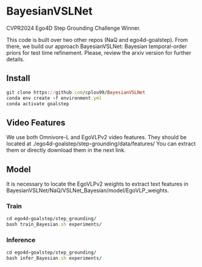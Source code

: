 # BayesianVSLNet

CVPR2024 Ego4D Step Grounding Challenge Winner.

This code is built over two other repos (NaQ and ego4d-goalstep). From there, we build our approach BayesianVSLNet: Bayesian temporal-order priors for test time refinement. Please, review the arxiv version for further details.

## Install
```ruby
git clone https://github.com/cplou99/BayesianVSLNet
conda env create -f environment.yml
conda activate goalstep
```

## Video Features
We use both Omnivore-L and EgoVLPv2 video features. They should be located at ./ego4d-goalstep/step-grounding/data/features/
You can extract them or directly download them in the next link.

## Model 
It is necessary to locate the EgoVLPv2 weights to extract text features in BayesianVSLNet/NaQ/VSLNet_Bayesian/model/EgoVLP_weights.

### Train
```ruby
cd ego4d-goalstep/step_grounding/
bash train_Bayesian.sh experiments/
```

### Inference
```ruby
cd ego4d-goalstep/step_grounding/
bash infer_Bayesian.sh experiments/
```
